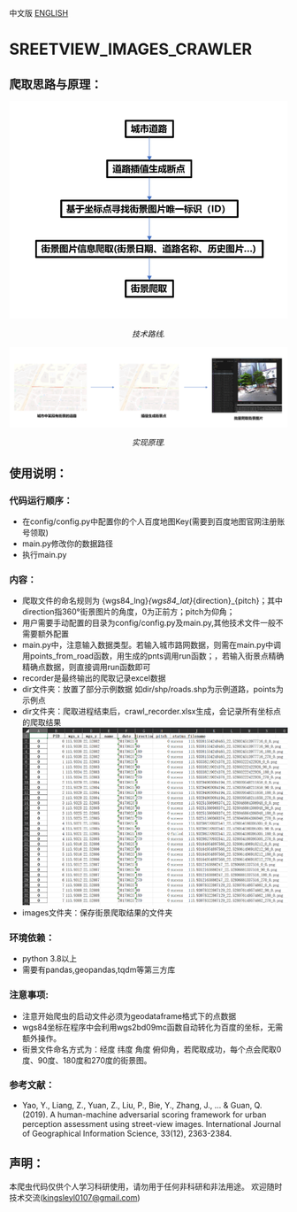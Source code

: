 中文版 [ENGLISH](./README.md)
# SREETVIEW_IMAGES_CRAWLER
## 爬取思路与原理：

![tech](./pics/tech.png)
<p align="center">
        <i>技术路线.</i>
</p>

![prin](./pics/pics.png)
<p align="center">
        <i>实现原理.</i>
</p>

## 使用说明：
### 代码运行顺序：
- 在config/config.py中配置你的个人百度地图Key(需要到百度地图官网注册账号领取)
- main.py修改你的数据路径
- 执行main.py
### 内容：
- 爬取文件的命名规则为 {wgs84_lng}_{wgs84_lat}_{direction}_{pitch}；其中direction指360°街景图片的角度，0为正前方；pitch为仰角；
- 用户需要手动配置的目录为config/config.py及main.py,其他技术文件一般不需要额外配置
- main.py中，注意输入数据类型。若输入城市路网数据，则需在main.py中调用points_from_road函数，用生成的pnts调用run函数；，若输入街景点精确精确点数据，则直接调用run函数即可
- recorder是最终输出的爬取记录excel数据
- dir文件夹：放置了部分示例数据 如dir/shp/roads.shp为示例道路，points为示例点
- dir文件夹：爬取进程结束后，crawl_recorder.xlsx生成，会记录所有坐标点的爬取结果![p](./pics/1683623741567.png)
- images文件夹：保存街景爬取结果的文件夹

### 环境依赖：
- python 3.8以上
- 需要有pandas,geopandas,tqdm等第三方库

### 注意事项:
- 注意开始爬虫的启动文件必须为geodataframe格式下的点数据
- wgs84坐标在程序中会利用wgs2bd09mc函数自动转化为百度的坐标，无需额外操作。
- 街景文件命名方式为：经度 纬度 角度 俯仰角，若爬取成功，每个点会爬取0度、90度、180度和270度的街景图。

### 参考文献：

-  Yao, Y., Liang, Z., Yuan, Z., Liu, P., Bie, Y., Zhang, J., ... & Guan, Q. (2019). A human-machine adversarial scoring framework for urban perception assessment using street-view images. International Journal of Geographical Information Science, 33(12), 2363-2384.

## 声明：
本爬虫代码仅供个人学习科研使用，请勿用于任何非科研和非法用途。
欢迎随时技术交流(kingsleyl0107@gmail.com)